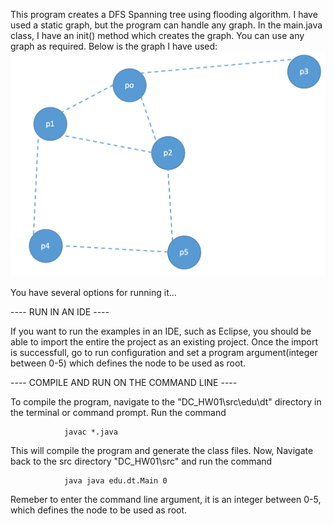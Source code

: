 This program creates a DFS Spanning tree using flooding algorithm.
I have used a static graph, but the program can handle any graph. In the main.java class, I have an init() method which creates the graph. You can use any graph as required.
Below is the graph I have used:
<img src="https://github.com/shantanuspark/DFS-Spanning-Tree-using-Flooding/blob/master/input.JPG" />

You have several options for running it...

---- RUN IN AN IDE ----

If you want to run the examples in an IDE, such as Eclipse, you should be able to import the entire the project as an existing project.
Once the import is successfull, go to run configuration and set a program argument(integer between 0-5) which defines the node to be used as root.


---- COMPILE AND RUN ON THE COMMAND LINE ----

To compile the program, navigate to the "DC_HW01\src\edu\dt" directory in the terminal or command prompt.
Run the command 

				javac *.java
				
This will compile the program and generate the class files.
Now, Navigate back to the src directory "DC_HW01\src" and run the command

				java java edu.dt.Main 0
				
Remeber to enter the command line argument, it is an integer between 0-5, which defines the node to be used as root.
